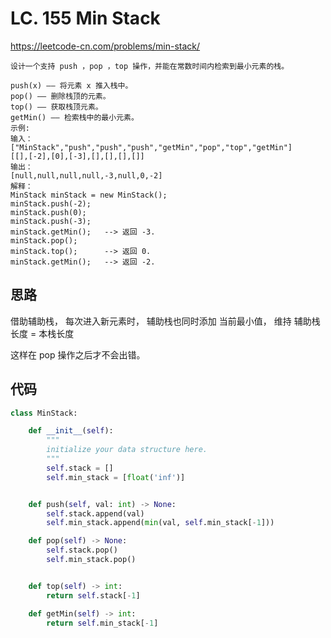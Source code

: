 LC. 155 Min Stack
====
https://leetcode-cn.com/problems/min-stack/

	设计一个支持 push ，pop ，top 操作，并能在常数时间内检索到最小元素的栈。

	push(x) —— 将元素 x 推入栈中。
	pop() —— 删除栈顶的元素。
	top() —— 获取栈顶元素。
	getMin() —— 检索栈中的最小元素。
	示例:
	输入：
	["MinStack","push","push","push","getMin","pop","top","getMin"]
	[[],[-2],[0],[-3],[],[],[],[]]
	输出：
	[null,null,null,null,-3,null,0,-2]
	解释：
	MinStack minStack = new MinStack();
	minStack.push(-2);
	minStack.push(0);
	minStack.push(-3);
	minStack.getMin();   --> 返回 -3.
	minStack.pop();
	minStack.top();      --> 返回 0.
	minStack.getMin();   --> 返回 -2.

## 思路

借助辅助栈， 每次进入新元素时， 辅助栈也同时添加 当前最小值， 维持 辅助栈长度 = 本栈长度

这样在 pop 操作之后才不会出错。

## 代码
```python
class MinStack:

    def __init__(self):
        """
        initialize your data structure here.
        """
        self.stack = []
        self.min_stack = [float('inf')]


    def push(self, val: int) -> None:
        self.stack.append(val)
        self.min_stack.append(min(val, self.min_stack[-1]))

    def pop(self) -> None:
        self.stack.pop()
        self.min_stack.pop()


    def top(self) -> int:
        return self.stack[-1]

    def getMin(self) -> int:
        return self.min_stack[-1]

```
